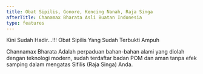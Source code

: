 ```yaml
---
title: Obat Sipilis, Gonore, Kencing Nanah, Raja Singa
afterTitle: Chanamax Bharata Asli Buatan Indonesia
type: features
---
```


Kini Sudah Hadir...!!!
Obat Sipilis Yang Sudah Terbukti Ampuh

Channamax Bharata Adalah perpaduan bahan-bahan alami yang diolah dengan teknologi modern, sudah terdaftar badan POM dan aman tanpa efek samping dalam mengatas Sifilis (Raja Singa) Anda. 